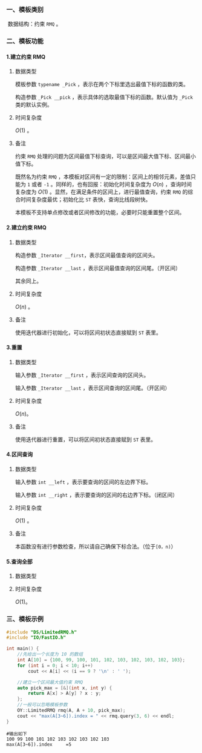 ### 一、模板类别

​	数据结构：约束 `RMQ` 。

### 二、模板功能

#### 1.建立约束 RMQ

1. 数据类型

   模板参数 `typename _Pick` ，表示在两个下标里选出最值下标的函数的类。

   构造参数 `_Pick __pick` ，表示具体的选取最值下标的函数。默认值为 `_Pick` 类的默认实例。

2. 时间复杂度

   $O(1)$ 。

3. 备注

   约束 `RMQ` 处理的问题为区间最值下标查询，可以是区间最大值下标、区间最小值下标。

   既然名为约束 `RMQ` ，本模板对区间有一定的限制：区间上的相邻元素，差值只能为 `1` 或者 `-1` 。同样的，也有回报：初始化时间复杂度为 $O(n)$ ，查询时间复杂度为 $O(1)$  。显然，在满足条件的区间上，进行最值查询，约束 `RMQ` 的综合时间复杂度最优；初始化比 `ST` 表快，查询比线段树快。

   本模板不支持单点修改或者区间修改的功能，必要时只能重置整个区间。

#### 2.建立约束 RMQ

1. 数据类型

   构造参数 `_Iterator __first`​ ，表示区间最值查询的区间头。

   构造参数 `_Iterator __last` ，表示区间最值查询的区间尾。（开区间）

   其余同上。

2. 时间复杂度

   $O(n)$ 。

3. 备注

   使用迭代器进行初始化，可以将区间初状态直接赋到 `ST` 表里。

#### 3.重置

1. 数据类型

   输入参数 `_Iterator __first` ，表示区间查询的区间头。

   输入参数 `_Iterator __last` ，表示区间查询的区间尾。（开区间）

2. 时间复杂度

   $O(n)$。

3. 备注

   使用迭代器进行重置，可以将区间初状态直接赋到 `ST` 表里。

#### 4.区间查询

1. 数据类型

   输入参数 `int __left` ，表示要查询的区间的左边界下标。

   输入参数 `int __right` ，表示要查询的区间的右边界下标。（闭区间）

2. 时间复杂度

   $O(1)$ 。

3. 备注

   本函数没有进行参数检查，所以请自己确保下标合法。（位于`[0，n)`）

#### 5.查询全部

1. 数据类型

2. 时间复杂度

   $O(1)$。

### 三、模板示例

```c++
#include "DS/LimitedRMQ.h"
#include "IO/FastIO.h"

int main() {
    //先给出一个长度为 10 的数组
    int A[10] = {100, 99, 100, 101, 102, 103, 102, 103, 102, 103};
    for (int i = 0; i < 10; i++)
        cout << A[i] << (i == 9 ? '\n' : ' ');

    //建立一个区间最大值约束 RMQ
    auto pick_max = [&](int x, int y) {
        return A[x] > A[y] ? x : y;
    };
    //一般可以忽略模板参数
    OY::LimitedRMQ rmq(A, A + 10, pick_max);
    cout << "max(A[3~6]).index = " << rmq.query(3, 6) << endl;
}
```

```
#输出如下
100 99 100 101 102 103 102 103 102 103
max(A[3~6]).index     =5

```

